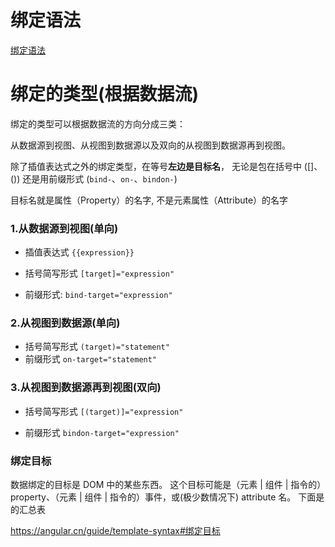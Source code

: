 

绑定语法
=====

[绑定语法](https://angular.cn/guide/template-syntax#绑定语法：概览)

# 绑定的类型(根据数据流)
绑定的类型可以根据数据流的方向分成三类： 

从数据源到视图、从视图到数据源以及双向的从视图到数据源再到视图。

除了插值表达式之外的绑定类型，在等号**左边是目标名**， 无论是包在括号中 ([]、()) 还是用前缀形式 (`bind-`、`on-`、`bindon-`) 

目标名就是属性（Property）的名字, 不是元素属性（Attribute）的名字

### 1.从数据源到视图(单向)

- 插值表达式 `{{expression}}`

- 括号简写形式 `[target]="expression"`

- 前缀形式: `bind-target="expression"`

### 2.从视图到数据源(单向)

- 括号简写形式 `(target)="statement"`
- 前缀形式 `on-target="statement"`

### 3.从视图到数据源再到视图(双向)

- 括号简写形式 `[(target)]="expression"`

- 前缀形式 `bindon-target="expression"`

### 绑定目标

数据绑定的目标是 DOM 中的某些东西。 这个目标可能是（元素 | 组件 | 指令的）property、（元素 | 组件 | 指令的）事件，或(极少数情况下) attribute 名。 下面是的汇总表

https://angular.cn/guide/template-syntax#绑定目标
